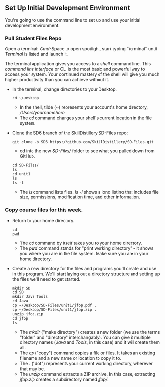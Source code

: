 ## Set Up Initial Development Environment
You're going to use the command line to set up and use your initial development environment.
### Pull Student Files Repo
Open a terminal: *Cmd*-Space to open spotlight, start typing "terminal" until _Terminal_ is listed and launch it.

The terminal application gives you access to a *shell* command line.  This *command line interface* or CLI is the most basic and powerful way to access your system.  Your continued mastery of the shell will give you much higher productivity than you can achieve without it.
* In the terminal, change directories to your Desktop.

   ```
   cd ~/Desktop
   ```
   
  * In the shell, tilde (_~_) represents your account's home directory, */Users/yournamehere*
  * The _cd_ command changes your shell's current location in the file system.
* Clone the SD6 branch of the SkillDistillery SD-Files repo:

   ```
   git clone -b SD6 https://github.com/SkillDistillery/SD-Files.git
   ```
   
  * cd into the new *SD-Files/* folder to see what you pulled down from GitHub.
   ```
   cd SD-Files/
   ls
   cd unit1
   ls
   ls -l
   ```
     * The _ls_ command lists files.  _ls -l_ shows a long listing that includes file size, permissions, modification time, and other information.

### Copy course files for this week.

* Return to your home directory.
  ```
  cd
  pwd
  ```
    * The _cd_ command by itself takes you to your home directory.
    * The _pwd_ command stands for "print working directory" - it shows you where you are in the file system.  Make sure you are in your home directory.
    
* Create a new directory for the files and programs you'll create and use in this program.  We'll start laying out a directory structure and setting up the files we'll need to get started.
  ```
  mkdir SD
  cd SD
  mkdir Java Tools
  cd Java
  cp ~/Desktop/SD-Files/unit1/jfop.pdf .
  cp ~/Desktop/SD-Files/unit1/jfop.zip .
  unzip jfop.zip
  cd jfop
  ls
  ```
    * The _mkdir_ ("make directory") creates a new folder (we use the terms "folder" and "directory" interchangably).  You can give it multiple directory names (_Java_ and _Tools_, in this case) and it will create them all.
    * The _cp_ ("copy") command copies a file or files.  It takes an existing filename and a new name or location to copy it to.
    * The . ("dot") represents your current working directory, wherever that may be.
    * The _unzip_ command extracts a ZIP archive.  In this case, extracting  _jfop.zip_ creates a subdirectory named _jfop/_. 
